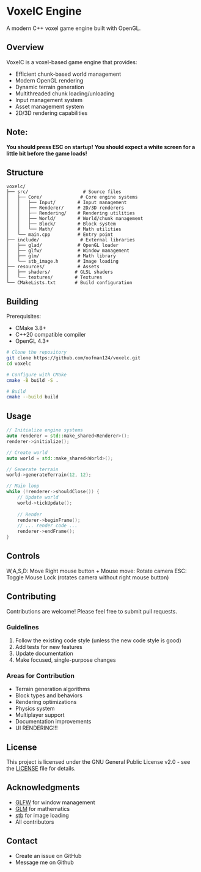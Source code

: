 # VoxelC Engine
A modern C++ voxel game engine built with OpenGL.

## Overview
VoxelC is a voxel-based game engine that provides:
- Efficient chunk-based world management
- Modern OpenGL rendering
- Dynamic terrain generation 
- Multithreaded chunk loading/unloading
- Input management system
- Asset management system
- 2D/3D rendering capabilities

## Note:
**You should press ESC on startup!**
**You should expect a white screen for a little bit before the game loads!**


## Structure
```
voxelc/
├── src/                    # Source files
│   ├── Core/              # Core engine systems
│   │   ├── Input/        # Input management
│   │   ├── Renderer/     # 2D/3D renderers
│   │   ├── Rendering/    # Rendering utilities
│   │   ├── World/        # World/chunk management
│   │   ├── Block/        # Block system
│   │   └── Math/         # Math utilities
│   └── main.cpp          # Entry point
├── include/               # External libraries
│   ├── glad/             # OpenGL loader
│   ├── glfw/             # Window management
│   ├── glm/              # Math library
│   └── stb_image.h       # Image loading
├── resources/            # Assets
│   ├── shaders/         # GLSL shaders
│   └── textures/        # Textures
└── CMakeLists.txt       # Build configuration
```

## Building
Prerequisites:
- CMake 3.8+
- C++20 compatible compiler
- OpenGL 4.3+

```bash
# Clone the repository
git clone https://github.com/oofman124/voxelc.git
cd voxelc

# Configure with CMake
cmake -B build -S .

# Build
cmake --build build
```

## Usage
```cpp
// Initialize engine systems
auto renderer = std::make_shared<Renderer>();
renderer->initialize();

// Create world
auto world = std::make_shared<World>();

// Generate terrain
world->generateTerrain(12, 12);

// Main loop
while (!renderer->shouldClose()) {
    // Update world
    world->tickUpdate();
    
    // Render
    renderer->beginFrame();
    // ... render code ...
    renderer->endFrame();
}
```


## Controls
W,A,S,D: Move
Right mouse button + Mouse move: Rotate camera
ESC: Toggle Mouse Lock (rotates camera without right mouse button)


## Contributing
Contributions are welcome! Please feel free to submit pull requests.

### Guidelines
1. Follow the existing code style (unless the new code style is good)
2. Add tests for new features
3. Update documentation
4. Make focused, single-purpose changes

### Areas for Contribution
- Terrain generation algorithms
- Block types and behaviors  
- Rendering optimizations
- Physics system
- Multiplayer support
- Documentation improvements
- UI RENDERING!!!

## License
This project is licensed under the GNU General Public License v2.0 - see the [LICENSE](LICENSE) file for details.

## Acknowledgments
- [GLFW](https://www.glfw.org/) for window management
- [GLM](https://github.com/g-truc/glm) for mathematics
- [stb](https://github.com/nothings/stb) for image loading
- All contributors

## Contact
- Create an issue on GitHub
- Message me on Github

